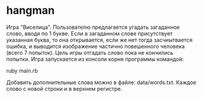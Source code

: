 # hangman
Игра "Виселица". Пользователю предлагается угадать загаданное слово, вводя по 1 букве. 
Если в загаданном слове присутствует указанная буква, то она открывается, если же нет тогда засчиытвается ошибка, и выводится изображение 
частично повешенного человека (всего 7 попыток). Цель игры отгадать слово пока не кончились попытки. Игра запускается из консоли корня программы командой:

ruby main.rb

Добавить дополнительные слова можно в файле: data/words.txt. Каждое слово с новой строки и в верхнем регистре.

